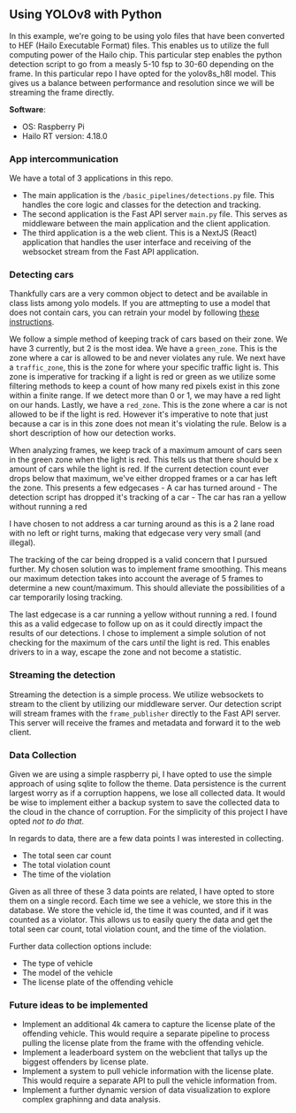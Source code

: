 ## Using YOLOv8 with Python

In this example, we're going to be using yolo files that have been converted to HEF (Hailo Executable Format) files. This enables us to utilize the full computing power of the Hailo chip. This particular step enables the python detection script to go from a measly 5-10 fsp to 30-60 depending on the frame. In this particular repo I have opted for the yolov8s_h8l model. This gives us a balance between performance and resolution since we will be streaming the frame directly.

**Software**:

- OS: Raspberry Pi
- Hailo RT version: 4.18.0

### App intercommunication

We have a total of 3 applications in this repo.

- The main application is the `/basic_pipelines/detections.py` file. This handles the core logic and classes for the detection and tracking.
- The second application is the Fast API server `main.py` file. This serves as middleware between the main application and the client application.
- The third application is a the web client. This is a NextJS (React) application that handles the user interface and receiving of the websocket stream from the Fast API application.

### Detecting cars

Thankfully cars are a very common object to detect and be available in class lists among yolo models. If you are attmepting to use a model that does not contain cars, you can retrain your model by following [these instructions](https://github.com/hailo-ai/hailo-rpi5-examples/blob/main/doc/retraining-example.md).

We follow a simple method of keeping track of cars based on their zone. We have 3 currently, but 2 is the most idea. We have a `green_zone`. This is the zone where a car is allowed to be and never violates any rule. We next have a `traffic_zone`, this is the zone for where your specific traffic light is. This zone is imperative for tracking if a light is red or green as we utilize some filtering methods to keep a count of how many red pixels exist in this zone within a finite range. If we detect more than 0 or 1, we may have a red light on our hands. Lastly, we have a `red_zone`. This is the zone where a car is not allowed to be if the light is red. However it's imperative to note that just because a car is in this zone does not mean it's violating the rule. Below is a short description of how our detection works.

When analyzing frames, we keep track of a maximum amount of cars seen in the green zone when the light is red. This tells us that there should be x amount of cars while the light is red. If the current detection count ever drops below that maximum, we've either dropped frames or a car has left the zone. This presents a few edgecases - A car has turned around - The detection script has dropped it's tracking of a car - The car has ran a yellow without running a red

I have chosen to not address a car turning around as this is a 2 lane road with no left or right turns, making that edgecase very very small (and illegal).

The tracking of the car being dropped is a valid concern that I pursued further. My chosen solution was to implement frame smoothing. This means our maximum detection takes into account the average of 5 frames to determine a new count/maximum. This should alleviate the possibilities of a car temporarily losing tracking.

The last edgecase is a car running a yellow without running a red. I found this as a valid edgecase to follow up on as it could directly impact the results of our detections. I chose to implement a simple solution of not checking for the maximum of the cars _until_ the light is red. This enables drivers to in a way, escape the zone and not become a statistic.

### Streaming the detection

Streaming the detection is a simple process. We utilize websockets to stream to the client by utilizing our middleware server. Our detection script will stream frames with the `frame_publisher` directly to the Fast API server. This server will receive the frames and metadata and forward it to the web client.

### Data Collection

Given we are using a simple raspberry pi, I have opted to use the simple approach of using sqlite to follow the theme. Data persistence is the current largest worry as if a corruption happens, we lose all collected data. It would be wise to implement either a backup system to save the collected data to the cloud in the chance of corruption. For the simplicity of this project I have opted _not to do that_.

In regards to data, there are a few data points I was interested in collecting.

- The total seen car count
- The total violation count
- The time of the violation

Given as all three of these 3 data points are related, I have opted to store them on a single record. Each time we see a vehicle, we store this in the database. We store the vehicle id, the time it was counted, and if it was counted as a violator. This allows us to easily query the data and get the total seen car count, total violation count, and the time of the violation.

Further data collection options include:

- The type of vehicle
- The model of the vehicle
- The license plate of the offending vehicle

### Future ideas to be implemented

- Implement an additional 4k camera to capture the license plate of the offending vehicle. This would require a separate pipeline to process pulling the license plate from the frame with the offending vehicle.
- Implement a leaderboard system on the webclient that tallys up the biggest offenders by license plate.
- Implement a system to pull vehicle information with the license plate. This would require a separate API to pull the vehicle information from.
- Implement a further dynamic version of data visualization to explore complex graphinng and data analysis.
